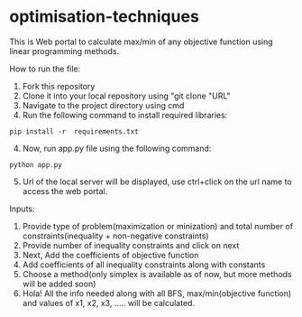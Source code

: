 # optimisation-techniques

This is Web portal to calculate max/min of any objective function using linear programming methods.

How to run the file:
1. Fork this repository
2. Clone it into your local repository using "git clone "URL"
3. Navigate to the project directory using cmd
3. Run the following command to install required libraries:
```
pip install -r  requirements.txt
```
4. Now, run app.py file using the following command:
```
python app.py
```
5. Url of the local server will be displayed, use ctrl+click on the url name to access the web portal.

Inputs:
1. Provide type of problem(maximization or minization) and total number of constraints(inequality + non-negative constraints)
2. Provide number of inequality constraints and click on next
3. Next, Add the coefficients of objective function
4. Add coefficients of all inequality constraints along with constants
5. Choose a method(only simplex is available as of now, but more methods will be added soon)
6. Hola! All the info needed along with all BFS, max/min(objective function) and values of x1, x2, x3, ..... will be calculated.
